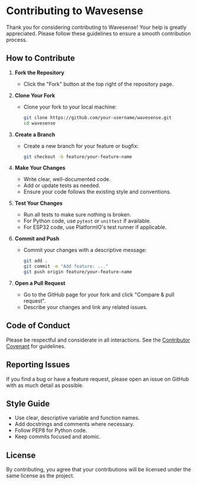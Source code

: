 # Contributing to Wavesense

Thank you for considering contributing to Wavesense! Your help is greatly appreciated. Please follow these guidelines to ensure a smooth contribution process.

## How to Contribute

1. **Fork the Repository**
   - Click the "Fork" button at the top right of the repository page.

2. **Clone Your Fork**
   - Clone your fork to your local machine:
     ```bash
     git clone https://github.com/your-username/wavesense.git
     cd wavesense
     ```

3. **Create a Branch**
   - Create a new branch for your feature or bugfix:
     ```bash
     git checkout -b feature/your-feature-name
     ```

4. **Make Your Changes**
   - Write clear, well-documented code.
   - Add or update tests as needed.
   - Ensure your code follows the existing style and conventions.

5. **Test Your Changes**
   - Run all tests to make sure nothing is broken.
   - For Python code, use `pytest` or `unittest` if available.
   - For ESP32 code, use PlatformIO's test runner if applicable.

6. **Commit and Push**
   - Commit your changes with a descriptive message:
     ```bash
     git add .
     git commit -m "Add feature: ..."
     git push origin feature/your-feature-name
     ```

7. **Open a Pull Request**
   - Go to the GitHub page for your fork and click "Compare & pull request".
   - Describe your changes and link any related issues.

## Code of Conduct

Please be respectful and considerate in all interactions. See the [Contributor Covenant](https://www.contributor-covenant.org/) for guidelines.

## Reporting Issues

If you find a bug or have a feature request, please open an issue on GitHub with as much detail as possible.

## Style Guide

- Use clear, descriptive variable and function names.
- Add docstrings and comments where necessary.
- Follow PEP8 for Python code.
- Keep commits focused and atomic.

## License

By contributing, you agree that your contributions will be licensed under the same license as the project. 